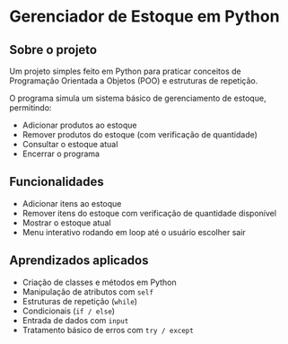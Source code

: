 # Gerenciador de Estoque em Python

## Sobre o projeto

Um projeto simples feito em Python para praticar conceitos de Programação Orientada a Objetos (POO) e estruturas de repetição.

O programa simula um sistema básico de gerenciamento de estoque, permitindo:

- Adicionar produtos ao estoque
- Remover produtos do estoque (com verificação de quantidade)
- Consultar o estoque atual
- Encerrar o programa

## Funcionalidades

- Adicionar itens ao estoque
- Remover itens do estoque com verificação de quantidade disponível
- Mostrar o estoque atual
- Menu interativo rodando em loop até o usuário escolher sair

## Aprendizados aplicados

- Criação de classes e métodos em Python
- Manipulação de atributos com `self`
- Estruturas de repetição (`while`)
- Condicionais (`if / else`)
- Entrada de dados com `input`
- Tratamento básico de erros com `try / except`
